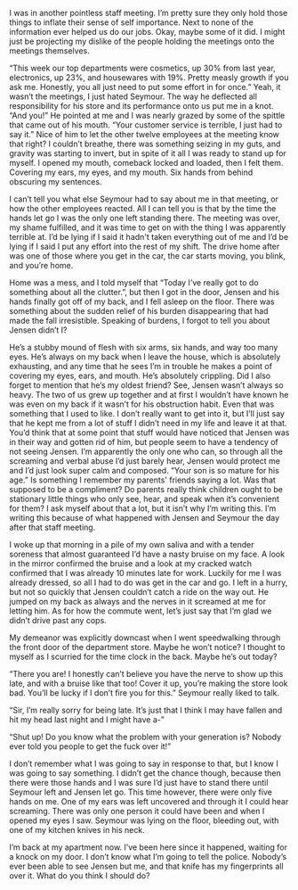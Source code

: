 I was in another pointless staff meeting. I’m pretty sure they only hold those things to inflate their sense of self importance. Next to none of the information ever helped us do our jobs. Okay, maybe some of it did. I might just be projecting my dislike of the people holding the meetings onto the meetings themselves.


“This week our top departments were cosmetics, up 30% from last year, electronics, up 23%, and housewares with 19%. Pretty measly growth if you ask me. Honestly, you all just need to put some effort in for once.” Yeah, it wasn’t the meetings, I just hated Seymour. The way he deflected all responsibility for his store and its performance onto us put me in a knot. “And you!” He pointed at me and I was nearly grazed by some of the spittle that came out of his mouth. “Your customer service is terrible, I just had to say it.” Nice of him to let the other twelve employees at the meeting know that right? I couldn’t breathe, there was something seizing in my guts, and gravity was starting to invert, but in spite of it all I was ready to stand up for myself. I opened my mouth, comeback locked and loaded, then I felt them. Covering my ears, my eyes, and my mouth. Six hands from behind obscuring my sentences.


I can’t tell you what else Seymour had to say about me in that meeting, or how the other employees reacted. All I can tell you is that by the time the hands let go I was the only one left standing there. The meeting was over, my shame fulfilled, and it was time to get on with the thing I was apparently terrible at. I’d be lying if I said it hadn't taken everything out of me and I’d be lying if I said I put any effort into the rest of my shift. The drive home after was one of those where you get in the car, the car starts moving, you blink, and you’re home.


Home was a mess, and I told myself that “Today I’ve really got to do something about all the clutter.”, but then I got in the door, Jensen and his hands finally got off of my back, and I fell asleep on the floor. There was something about the sudden relief of his burden disappearing that had made the fall irresistible. Speaking of burdens, I forgot to tell you about Jensen didn’t I?


He’s a stubby mound of flesh with six arms, six hands, and way too many eyes. He’s always on my back when I leave the house, which is absolutely exhausting, and any time that he sees I’m in trouble he makes a point of covering my eyes, ears, and mouth. He’s absolutely crippling. Did I also forget to mention that he’s my oldest friend? See, Jensen wasn’t always so heavy. The two of us grew up together and at first I wouldn’t have known he was even on my back if it wasn’t for his obstruction habit. Even that was something that I used to like. I don’t really want to get into it, but I’ll just say that he kept me from a lot of stuff I didn’t need in my life and leave it at that. You’d think that at some point that stuff would have noticed that Jensen was in their way and gotten rid of him, but people seem to have a tendency of not seeing Jensen. I’m apparently the only one who can, so through all the screaming and verbal abuse I’d just barely hear, Jensen would protect me and I’d just look super calm and composed. “Your son is so mature for his age.” Is something I remember my parents' friends saying a lot. Was that supposed to be a compliment? Do parents really think children ought to be stationary little things who only see, hear, and speak when it’s convenient for them? I ask myself about that a lot, but it isn’t why I’m writing this. I’m writing this because of what happened with Jensen and Seymour the day after that staff meeting.


I woke up that morning in a pile of my own saliva and with a tender soreness that almost guaranteed I’d have a nasty bruise on my face. A look in the mirror confirmed the bruise and a look at my cracked watch confirmed that I was already 10 minutes late for work. Luckily for me I was already dressed, so all I had to do was get in the car and go. I left in a hurry, but not so quickly that Jensen couldn’t catch a ride on the way out. He jumped on my back as always and the nerves in it screamed at me for letting him. As for how the commute went, let’s just say that I’m glad we didn’t drive past any cops.


My demeanor was explicitly downcast when I went speedwalking through the front door of the department store. Maybe he won’t notice? I thought to myself as I scurried for the time clock in the back. Maybe he’s out today?


“There you are! I honestly can’t believe you have the nerve to show up this late, and with a bruise like that too! Cover it up, you’re making the store look bad. You’ll be lucky if I don’t fire you for this.” Seymour really liked to talk.


“Sir, I’m really sorry for being late. It’s just that I think I may have fallen and hit my head last night and I might have a-”


“Shut up! Do you know what the problem with your generation is? Nobody ever told you people to get the fuck over it!”


I don’t remember what I was going to say in response to that, but I know I was going to say something. I didn’t get the chance though, because then there were those hands and I was sure I’d just have to stand there until Seymour left and Jensen let go. This time however, there were only five hands on me. One of my ears was left uncovered and through it I could hear screaming. There was only one person it could have been and when I opened my eyes I saw. Seymour was lying on the floor, bleeding out, with one of my kitchen knives in his neck.


I’m back at my apartment now. I’ve been here since it happened, waiting for a knock on my door. I don’t know what I’m going to tell the police. Nobody’s ever been able to see Jensen but me, and that knife has my fingerprints all over it. What do you think I should do?